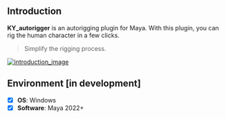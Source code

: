 ## **Introduction**
**KY_autorigger** is an autorigging plugin for Maya.
With this plugin, you can rig the human character in a few clicks.

> Simplify the rigging process.

[![introduction_image](https://github.com/DollyGarden/KY_autorigger/assets/103299254/d6aa3640-f0a6-47c6-a327-2e989f7ee8a9)](https://youtu.be/RnRnf7ysa1w?si=QdcNee32kJkCCHYf)

## Environment [in development]
- [x] **OS**: Windows
- [x] **Software**: Maya 2022+
